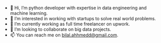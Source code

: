 - 👋 Hi, I’m python developer with expertise in data engineering and machine learning. 
- 👀 I’m interested in working with startups to solve real world problems.
- 🌱 I’m currently working as full time freelancer on upwork.
- 💞️ I’m looking to collaborate on big data projects.
- 📫 You can reach me on bilal.ahhmedd@gmail.com.

<!---
bilalahhmedd/bilalahhmedd is a ✨ special ✨ repository because its `README.md` (this file) appears on your GitHub profile.
You can click the Preview link to take a look at your changes.
--->
